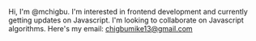<!---
mchigbu/mchigbu is a ✨ special ✨ repository because its `README.md` (this file) appears on your GitHub profile.
You can click the Preview link to take a look at your changes.
--->
Hi, I'm @mchigbu. 
I'm interested in frontend development 
and currently getting updates on 
Javascript. I'm looking to collaborate 
on Javascript algorithms. 
Here's my email: chigbumike13@gmail.com
